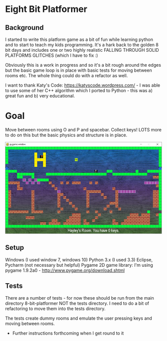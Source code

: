 #  Eight Bit Platformer

## Background

I started to write this platform game as a bit of fun while learning python
and to start to teach my kids programming. It's a hark back to the golden
8 bit days and includes one or two highly realistic
FALLING THROUGH SOLID PLATFORMS GLITCHES (which I have to fix :)

Obviously this is a work in progress and so it's a bit rough around the edges but the
basic game loop is in place with basic tests for moving between rooms etc. The whole thing could
do with a refactor as well.

I want to thank Katy's Code: https://katyscode.wordpress.com/ - I was able to use some
of her C++ algorithm which I ported to Python - this was a) great fun and b) very educational.

# Goal
Move between rooms using O and P and spacebar. Collect keys!
LOTS more to do on this but the basic physics and structure is in place.

![2D platformer screenshot](/docs/screenshot.png?raw=true "2D Platformer")

## Setup
Windows (I used window 7, windows 10)
Python 3.x (I used 3.3)
Eclipse, Pycharm (not necessary but helpful)
Pygame 2D game library: I'm using pygame 1.9.2a0 - http://www.pygame.org/download.shtml

## Tests
There are a number of tests - for now these should be run from the main directory 8-bit-platformer NOT the tests directory.
I need to do a bit of refactoring to move them into the tests directory.

The tests create dummy rooms and emulate the user pressing keys and moving between rooms.

* Further instructions forthcoming when I get round to it





